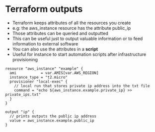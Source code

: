 # Terraform outputs

- Terraform keeps attributes of all the resources you create
- e.g: the aws_instance resource has the attribute public_ip
- Those attributes can be queried and outputted
- This can be useful just to output valuable information or to feed information to external software
- You can also use the attributes in a **script**
- Useful for instance to start automation scripts after infrastructure provisioning

```
resource "aws_instance" "example" {
  ami           = var.AMIS[var.AWS_REGION]
  instance_type = "t2.micro"
  provisioner "local-exec" {
    // local run that stores private ip address into the txt file
    command = "echo ${aws_instance.example.private_ip} >> private_ips.txt"
  }
}

output "ip" {
  // prints outputs the public ip address
  value = aws_instance.example.public_ip
}
```
